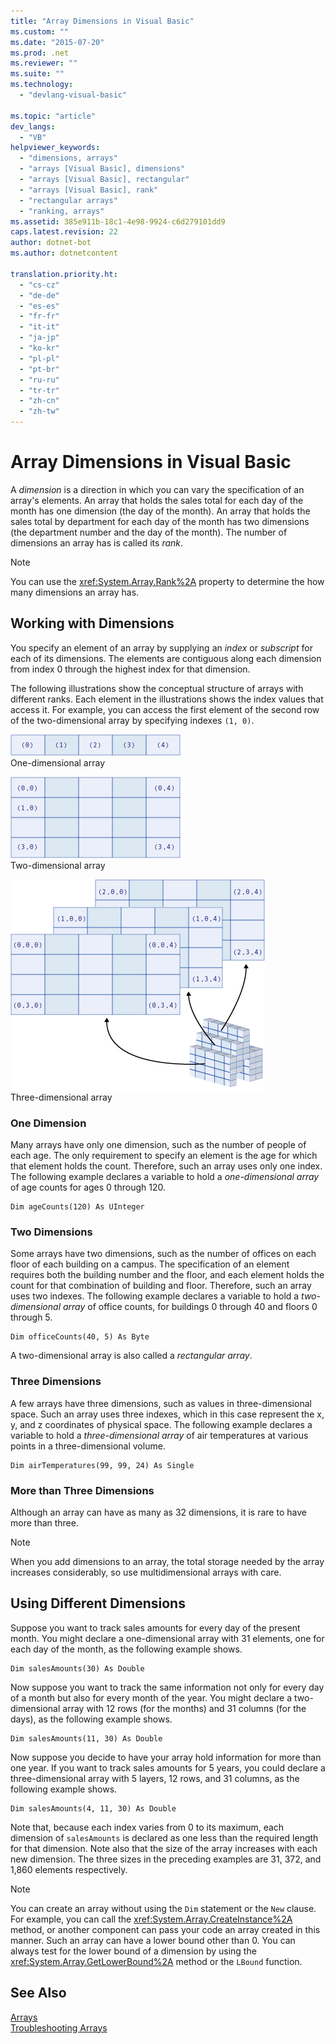 ```yaml
---
title: "Array Dimensions in Visual Basic"
ms.custom: ""
ms.date: "2015-07-20"
ms.prod: .net
ms.reviewer: ""
ms.suite: ""
ms.technology: 
  - "devlang-visual-basic"

ms.topic: "article"
dev_langs: 
  - "VB"
helpviewer_keywords: 
  - "dimensions, arrays"
  - "arrays [Visual Basic], dimensions"
  - "arrays [Visual Basic], rectangular"
  - "arrays [Visual Basic], rank"
  - "rectangular arrays"
  - "ranking, arrays"
ms.assetid: 385e911b-18c1-4e98-9924-c6d279101dd9
caps.latest.revision: 22
author: dotnet-bot
ms.author: dotnetcontent

translation.priority.ht: 
  - "cs-cz"
  - "de-de"
  - "es-es"
  - "fr-fr"
  - "it-it"
  - "ja-jp"
  - "ko-kr"
  - "pl-pl"
  - "pt-br"
  - "ru-ru"
  - "tr-tr"
  - "zh-cn"
  - "zh-tw"
---
```

# Array Dimensions in Visual Basic
A *dimension* is a direction in which you can vary the specification of an array's elements. An array that holds the sales total for each day of the month has one dimension (the day of the month). An array that holds the sales total by department for each day of the month has two dimensions (the department number and the day of the month). The number of dimensions an array has is called its *rank*.  
  
> [!NOTE]
>  You can use the <xref:System.Array.Rank%2A> property to determine the how many dimensions an array has.  
  
## Working with Dimensions  
 You specify an element of an array by supplying an *index* or *subscript* for each of its dimensions. The elements are contiguous along each dimension from index 0 through the highest index for that dimension.  
  
 The following illustrations show the conceptual structure of arrays with different ranks. Each element in the illustrations shows the index values that access it. For example, you can access the first element of the second row of the two-dimensional array by specifying indexes `(1, 0)`.  
  
 ![Graphic diagram of one&#45;dimensional array](../../../../visual-basic/programming-guide/language-features/arrays/media/arrayexdimone.gif "ArrayExDimOne")  
One-dimensional array  
  
 ![Graphic diagram of two&#45;dimensional array](../../../../visual-basic/programming-guide/language-features/arrays/media/arrayexdimtwo.gif "ArrayExDimTwo")  
Two-dimensional array  
  
 ![Graphic diagram of three&#45;dimensional array](../../../../visual-basic/programming-guide/language-features/arrays/media/arrayexdimthree.gif "ArrayExDimThree")  
Three-dimensional array  
  
### One Dimension  
 Many arrays have only one dimension, such as the number of people of each age. The only requirement to specify an element is the age for which that element holds the count. Therefore, such an array uses only one index. The following example declares a variable to hold a *one-dimensional array* of age counts for ages 0 through 120.  
  
```  
Dim ageCounts(120) As UInteger  
```  
  
### Two Dimensions  
 Some arrays have two dimensions, such as the number of offices on each floor of each building on a campus. The specification of an element requires both the building number and the floor, and each element holds the count for that combination of building and floor. Therefore, such an array uses two indexes. The following example declares a variable to hold a *two-dimensional array* of office counts, for buildings 0 through 40 and floors 0 through 5.  
  
```  
Dim officeCounts(40, 5) As Byte  
```  
  
 A two-dimensional array is also called a *rectangular array*.  
  
### Three Dimensions  
 A few arrays have three dimensions, such as values in three-dimensional space. Such an array uses three indexes, which in this case represent the x, y, and z coordinates of physical space. The following example declares a variable to hold a *three-dimensional array* of air temperatures at various points in a three-dimensional volume.  
  
```  
Dim airTemperatures(99, 99, 24) As Single  
```  
  
### More than Three Dimensions  
 Although an array can have as many as 32 dimensions, it is rare to have more than three.  
  
> [!NOTE]
>  When you add dimensions to an array, the total storage needed by the array increases considerably, so use multidimensional arrays with care.  
  
## Using Different Dimensions  
 Suppose you want to track sales amounts for every day of the present month. You might declare a one-dimensional array with 31 elements, one for each day of the month, as the following example shows.  
  
```  
Dim salesAmounts(30) As Double  
```  
  
 Now suppose you want to track the same information not only for every day of a month but also for every month of the year. You might declare a two-dimensional array with 12 rows (for the months) and 31 columns (for the days), as the following example shows.  
  
```  
Dim salesAmounts(11, 30) As Double  
```  
  
 Now suppose you decide to have your array hold information for more than one year. If you want to track sales amounts for 5 years, you could declare a three-dimensional array with 5 layers, 12 rows, and 31 columns, as the following example shows.  
  
```  
Dim salesAmounts(4, 11, 30) As Double  
```  
  
 Note that, because each index varies from 0 to its maximum, each dimension of `salesAmounts` is declared as one less than the required length for that dimension. Note also that the size of the array increases with each new dimension. The three sizes in the preceding examples are 31, 372, and 1,860 elements respectively.  
  
> [!NOTE]
>  You can create an array without using the `Dim` statement or the `New` clause. For example, you can call the <xref:System.Array.CreateInstance%2A> method, or another component can pass your code an array created in this manner. Such an array can have a lower bound other than 0. You can always test for the lower bound of a dimension by using the <xref:System.Array.GetLowerBound%2A> method or the `LBound` function.  
  
## See Also  
 [Arrays](../../../../visual-basic/programming-guide/language-features/arrays/index.md)   
 [Troubleshooting Arrays](../../../../visual-basic/programming-guide/language-features/arrays/troubleshooting-arrays.md)
